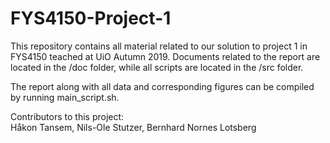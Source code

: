# FYS4150-Project-1
This repository contains all material related to our solution to project 1 in FYS4150 teached at UiO Autumn 2019.
Documents related to the report are located in the /doc folder, while all scripts are located in the /src folder.

The report along with all data and corresponding figures can be compiled by running main_script.sh.

Contributors to this project:\
Håkon Tansem, Nils-Ole Stutzer, Bernhard Nornes Lotsberg


